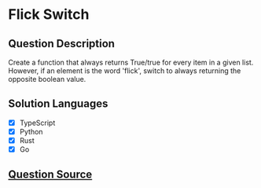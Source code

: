 # Flick Switch

## Question Description

Create a function that always returns True/true for every item in a given list.
However, if an element is the word 'flick', switch to always returning the opposite boolean value.

## Solution Languages

- [x] TypeScript
- [x] Python
- [x] Rust
- [x] Go

## [Question Source](https://www.codewars.com/kata/64fbfe2618692c2018ebbddb)
